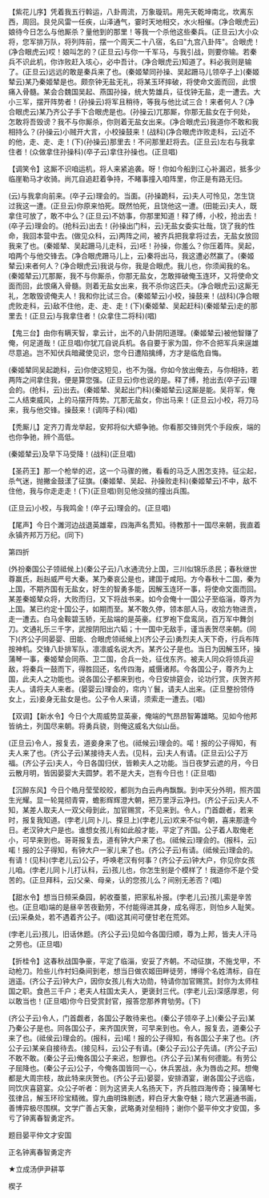 <!-- { "loadSidebar": true } -->
【紫花儿序】凭着我五行斡运，八卦周流，万象璇玑。用先天乾坤南北，坎离东西，周回。艮兑风雷一任疾，山泽通气，霎时天地相交，水火相催。(净合眼虎云)娘待今日怎么与他厮杀？量他到的那里！等我一个杀他这些秦兵。(正旦云)大小众将，您军排万队，将列阵前，摆一个周天二十八宿，名曰"九宫八卦阵"。合眼虎！(净合眼虎云)哎！娘叫怎的？(正旦云)与你一千军马，与我引战，则要你输。若秦兵不识此机，你诈败赶入垓心，必中吾计。(净合眼虎云)知道了。料必我则是输了。(正旦云)远远的敢是秦兵来了也。(秦姬辇同孙操、吴起跚马儿领卒子上)(秦姬辇云)某乃秦姬辇是也。颇奈钟无盐无礼，将某玉环摔破，将使命文面而回，此恨痛入骨髓。某会合魏国吴起、燕国孙操，统大势雄兵，征伐钟无盐，走一遭去。大小三军，摆开阵势者！(孙操云)将军且稍待，等我与他比试三合！来者何人？(净合眼虎云)某乃齐公子手下合眼虎是也。(孙操云)兀那厮，你那无盐女在于何处，怎敢将吾毁谤？我不与你厮杀，你则着无盐女出来。(净合眼虎云)我道你不敢和我相持么？(孙操云)小贼开大言，小校操鼓来！(战科)(净合眼虎诈败走科，云)近不的他，走、走、走！(下)(孙操云)那里去！不问那里赶将去。(正旦云)左右与我拿住者！(众做拿住孙操科)(卒子云)拿住孙操也。(正旦唱)

【调笑令】这厮不识咱运机，将人来紧追袭。呀！你如今船到江心补漏迟，抵多少临崖勒马才收骑。尚兀自追赶着争持，不睹事撞入咱阵里，你正是有路无归。

(云)与我拿向前来。(卒子云)理会的。当面。(孙操跪科，云)夫人可怜见，怎生饶过我这一遭。(正旦云)你原来怕死。既然怕死，且饶他这一遭。(田能云)夫人，既拿住可放了，敢不中么？(正旦云)不妨事，你那里知道！释了缚，小校，抢出去！(卒子云)理会的。(抢科云)出去！(孙操出门科，云)无盐女委实壮哉，饶了我的性命，我回本营中去。(做见众科，云)两阵之间，被齐兵把我拿将过去，无盐女放回我来了也。(秦姬辇、吴起跚马儿走科，云)呸！孙操，你羞么？你压着阵。吴起，咱两个与他交锋去。(净合眼虎跚马儿上，云)秦将出马，我这遭必然赢了。(秦姬辇云)来者何人？(净合眼虎云)我说与你，我是合眼虎。我儿也，你须闻我的名。(秦姬辇云)兀那厮，我不与你厮杀，你那无盐女，怎敢摔破俺玉连环，又将使命文面而回，此恨痛入骨髓。则着无盐女出来，我不杀你这匹夫。(净合眼虎云)这厮无礼，怎敢毁谤俺夫人！我和你比试三合。(秦姬辇云)小校，操鼓来！(战科)(净合眼虎败走科，云)敌不住他，走、走、走！(下)(秦姬辇、吴起赶科)(秦姬辇云)走的那里去！(正旦云)与我拿住者！(众拿住二将科)(唱)

【鬼三台】由你有瞒天智，拿云计，出不的八卦阴阳道理。(秦姬辇云)被他智赚了俺，何足道哉！(正旦唱)你犹兀自说兵机。各自要于家为国，你不合把军兵来逞雄尽意追。岂不知伏兵暗藏使见识，您今日遭陷擒缚，方才是临危自悔。

(秦姬辇同吴起跪科，云)你使这短见，也不为强。你如今放出俺去，与你相持，若两阵之间拿住我，便是算您强。(正旦云)你也说的是。释了缚，抢出去(卒子云)理会的。(抢科，云)出去。(秦姬辇、吴起出门科)(秦姬辇云)这厮是能。吴将军，俺二人结束威风，上的马摆开阵势。兀那无盐女，你出马来！(正旦云)小校，将刀马来，我与他交锋。操鼓来！(调阵子科)(唱)

【秃厮儿】定齐刀青龙举起，安邦将似大蟒争驰。你看那交锋则凭个手段疾，端的也你争驰，辨个高低。

(秦姬辇云)及早下马受降！(战科)(正旦唱)

【圣药王】那一个枪举的迟，这一个马骤的微，看看的马乏人困怎支持。征尘起，杀气迷，抛撇金鼓漾了征旗。(秦姬辇、吴起、孙操败走科)(秦姬辇云)不中，敌不住他，我与你走走走！(下)(正旦唱)则见他没揣的撞出兵围。

(正旦云)小校，与我鸣金！(卒子云)理会的。(正旦唱)

【尾声】今日个濉河边战退英雄辈，四海声名贯知。待教那十一国尽来朝，我直着永镇齐邦万万纪。(同下)

第四折

(外扮秦国公子领祗候上)(秦公子云)八水通流分上国，三川似锦乐丞民；春秋继世尊赢氏，赳赳威严号大秦。某乃秦哀公是也，建国于咸阳。方今春秋十二国，秦为上国，不期齐国有无盐女，好生的智勇多能，因解玉连环一事，将使命文面而回。某差秦姬辇众将，大败而归，又下将战书来。如今会俺十一国公子至临淄，尊齐为上国。某已约定十国公子，如期而至。某不敢久停，领本部人马，收拾方物进贡，走一遭去。白马金鞍碧玉轿，无盐端的是英豪。红罗袍下盘鸾凤，百万军中舞剑刀。文通礼乐三千字，武按阴阳出六韬；十一国中无敌手，谨当表贺尽来朝。(同下)(齐公子同晏婴、田能、合眼虎领祗候上)(齐公子云)勇烈夫人天下奇，行兵布阵按神机。交锋八卦排军队，凛凛威名说大齐。某齐公子是也。当日为因解玉环，操蒲琴一事，秦姬辇会同燕、卫二国，合兵一处，征伐东齐。被夫人同众将领兵迎敌，将秦兵一鼓而下，得胜回还，名传四海，威慑诸邦。今各国公子，尊齐为上国，此夫人之功能也。说各国公子都来到也，今日安排筵会，论功行赏，庆贺齐邦夫人。请将夫人来者。(晏婴云)理会的，帘内丫鬟，请夫人出来。(正旦整扮领侍女上，云)妾身无盐女是也。公子令人来请，须索走一遭去。(唱)

【双调】【新水令】今日个大周威势显英豪，俺端的气昂昂智筹雄略。见如今他邦皆纳土，列国尽来朝。将勇兵骁，则俺这威名大似山岳。

(正旦云)令人，报复去，道妾身来了也。(祗候云)理会的。喏！报的公子得知，有夫人来了也。(齐公子云)某接待夫人去。(见科，云)夫人有请。(正旦云)公子万福。(齐公子云)夫人，今日各国归伏，皆赖夫人之功能。当日夜梦云遮的月，今日云散月明，皆因晏婴大夫圆梦。若不是大夫，岂有今日也！(正旦唱)

【沉醉东风】今日个皓月莹莹皎皎，都则为白云冉冉飘飘。到中天分外明，照齐国生光耀。显一轮晃彻青霄，蟾影辉辉澄大朝，把万里浮云净扫。(齐公子云)夫人不知，某差人取夫人一双父母到此，加官赐赏，不见来到。令人，门首觑者，若来时，报复我知道。(孛老儿同卜儿、搽旦上)(孛老儿云)欢来不似今朝，喜来那逢今日。老汉钟大户是也。谁想女孩儿有如此般才能，平定了齐国。公子着人取俺老小，可早来到也。哥哥报复去，道有钟大户来了也。(祗候云)理会的。(报科，云)喏！报的公子得知，有钟大户一家儿来了也。(齐公子云)有请。(祗候云)理会的。有请！(见科)(孛老儿云)公子，呼唤老汉有何事？(齐公子云)钟大户，你见你女孩儿咱。(孛老儿同卜儿打认科，云)孩儿也，你怎生别是个模样了！我道你不是个受苦的。(正旦拜科，云)父亲、母亲，认的您孩儿么？间别无恙否？(唱)

【甜水令】想当日频采桑园，躬收蚕茧，把家私补报。(孛老儿云)孩儿索是辛苦也。(正旦唱)端的是昼辛苦夜勤劳，不付能得进其身，成名得志，则怕乡人耻笑。(云)采桑处，若不遇着齐公子。(唱)这其间可便甘老在荒郊。

(孛老儿云)孩儿，旧话休题。(齐公子云)见如今各国归顺，尊为上邦，皆夫人汗马之劳也。(正旦唱)

【折桂令】这春秋战国争豪，平定了临淄，安妥了齐朝。不动征旗，不施戈甲，不动枪刀。险些儿作村妇桑间到老，想当日做农姬田畔徒劳，博得个名姓清标，自在逍遥。(齐公子云)钟大户，因你女孩儿有大功勋，特请你加官赐赏。封你为太师柱国之职。食邑三千户；老夫人柱国太夫人，更褒封三代。(孛老儿云)深感厚恩，何以敢当也！(正旦唱)你今日受赏封官，报答您那养育劬劳。(下)

(齐公子云)令人，门首觑者，各国公子敢待来也。(秦公子领卒子上)(秦公子云)某乃秦公子是也。同各国公子，来齐国庆贺，可早来到也。令人，报复去，道秦公子来了也。(祗侯云)理会的。(报科，云)喏！报的公子得知，有各国公子来了也。(齐公子云)某亲自接待去。(接见科，云)公子有请。(秦公子云)公子先请。(齐公子云)不敢不敢。(秦公子云)俺各国公子来迟，恕罪也。(齐公子云)某有何德能。有劳公子屈降也。(秦公子云)公子，今俺各国皆同一心，休兵罢战，永为唇齿之邦。想俺都是大周宗枝，故此特来庆贺也。(齐公子云)晏婴，安排酒宴，谢各国公子远临，同饮庆喜筵宴。众公子听者：则为这贤夫人名扬天下，齐兵胜四海传奇；操蒲琴七弦律吕，解玉环珍宝精微。穿九曲明珠剔透，秤白牙大象夺魅；晓六艺遍通书画，善博弈极尽围棋。文学广善占天象，武略勇对垒相持；谢你个晏平仲文才安国，多亏了钟离春智勇定齐。

题目晏平仲文才安国

正名钟离春智勇定齐
　

★立成汤伊尹耕莘

楔子

